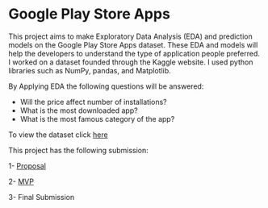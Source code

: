 # Google Play Store Apps

This project aims to make Exploratory Data Analysis (EDA) and prediction models on the Google Play Store Apps dataset. These EDA and models will help the developers to understand the type of application people preferred. I worked on a dataset founded through the Kaggle website. I used python libraries such as NumPy, pandas, and Matplotlib.

By Applying EDA the following questions will be answered:

* Will the price affect number of installations?
* What is the most downloaded app?
* What is the most famous category of the app?


To view the dataset click [here](https://www.kaggle.com/gauthamp10/google-playstore-apps) 

This project has the following submission:

1- [Proposal](Proposal.pdf) 

2- [MVP](https://github.com/shouq-AI/DSCamp/blob/main/mvp.ipynb) 

3- Final Submission 
